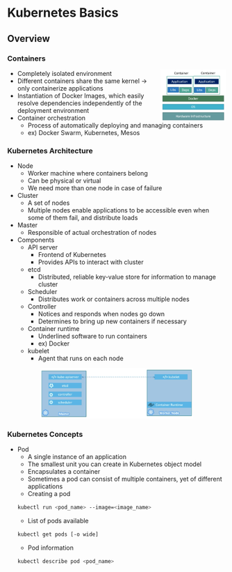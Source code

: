 # Kubernetes Basics

## Overview

### Containers

<img align="right" src="https://github.com/kyminbb/ckad-prep/blob/main/basics/docs/images/container-structure.png" width="30%" height="30%">

- Completely isolated environment
- Different containers share the same kernel -> only containerize applications
- Instantiation of Docker Images, which easily resolve dependencies independently of the deployment environment
- Container orchestration
  - Process of automatically deploying and managing containers
  - ex) Docker Swarm, Kubernetes, Mesos

### Kubernetes Architecture

- Node
  - Worker machine where containers belong
  - Can be physical or virtual
  - We need more than one node in case of failure
- Cluster
  - A set of nodes
  - Multiple nodes enable applications to be accessible even when some of them fail, and distribute loads
- Master
  - Responsible of actual orchestration of nodes
- Components
  - API server
    - Frontend of Kubernetes
    - Provides APIs to interact with cluster
  - etcd
    - Distributed, reliable key-value store for information to manage cluster
  - Scheduler
    - Distributes work or containers across multiple nodes
  - Controller
    - Notices and responds when nodes go down
    - Determines to bring up new containers if necessary
  - Container runtime
    - Underlined software to run containers
    - ex) Docker
  - kubelet
    - Agent that runs on each node

<p align="center">
  <img src="https://github.com/kyminbb/ckad-prep/blob/main/basics/docs/images/master-worker-nodes.png" width="70%" height="70%">
</p>

### Kubernetes Concepts

- Pod
  - A single instance of an application
  - The smallest unit you can create in Kubernetes object model
  - Encapsulates a container
  - Sometimes a pod can consist of multiple containers, yet of different applications
  - Creating a pod
  ```bash 
  kubectl run <pod_name> --image=<image_name>
  ```
  - List of pods available
  ```bash
  kubectl get pods [-o wide]
  ```
  - Pod information
  ```bash
  kubectl describe pod <pod_name>
  ```
 
